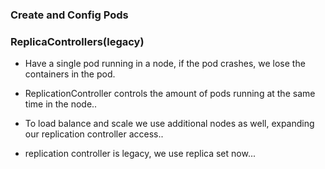 ### Create and Config Pods

### ReplicaControllers(legacy)

- Have a single pod running in a node, if the pod crashes, we lose the containers in the pod.

- ReplicationController controls the amount of pods running at the same time in the node..

- To load balance and scale we use additional nodes as well, expanding our replication controller access..

- replication controller is legacy, we use replica set now...
